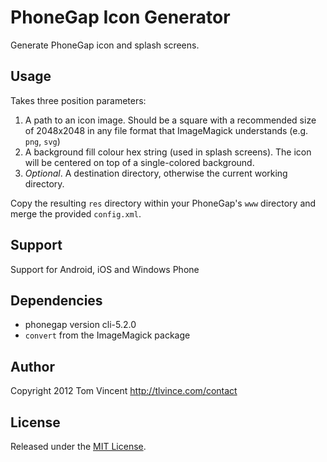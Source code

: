 # PhoneGap Icon Generator

Generate PhoneGap icon and splash screens.

## Usage

Takes three position parameters:

1. A path to an icon image. Should be a square with a recommended size of
   2048x2048 in any file format that ImageMagick understands (e.g. `png`, `svg`)
2. A background fill colour hex string (used in splash screens). The icon will
   be centered on top of a single-colored background.
3. *Optional*. A destination directory, otherwise the current working directory.

Copy the resulting `res` directory within your PhoneGap's `www` directory and
merge the provided `config.xml`.

## Support

Support for Android, iOS and Windows Phone

## Dependencies

*  phonegap version cli-5.2.0
* `convert` from the ImageMagick package

## Author

Copyright 2012 Tom Vincent <http://tlvince.com/contact>

## License

Released under the [MIT License][license].

  [license]: http://tlvince.mit-license.org/
